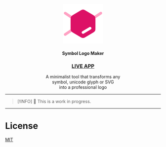 
<div align="center">
    <img src="public/logo.svg" alt="demo" height="128" />
    <h4>Symbol Logo Maker</h4>
    <h3>
        <a href="https://metaory.github.io/symbol-logo-maker/" target="_blank">LIVE APP</a>
    </h3>
    <p>
        A minimalist tool that transforms any 
        <br>
        symbol, unicode glyph or SVG
        <br>
        into a professional logo
    </p>
</div>

---

> [!INFO]
> 🚧 This is a work in progress.

---

# License

[MIT](LICENSE)
